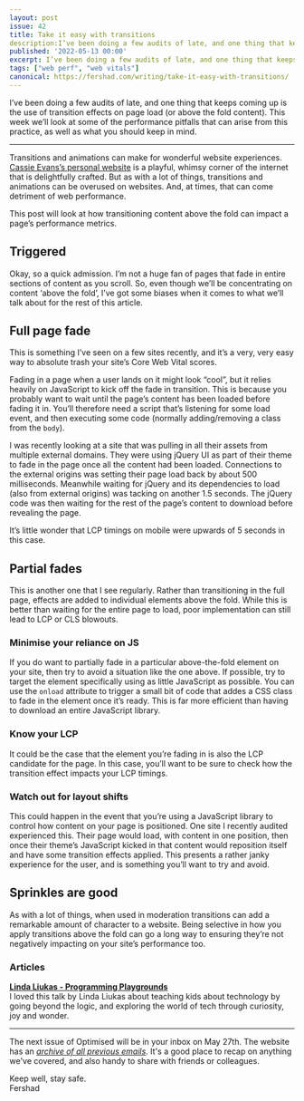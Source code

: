 ```yaml
---
layout: post
issue: 42
title: Take it easy with transitions
description:I’ve been doing a few audits of late, and one thing that keeps coming up is the use of transition effects on page load (or above the fold content). This week we’ll look at some of the performance pitfalls that can arise from this practice, as well as what you should keep in mind.
published: '2022-05-13 00:00'
excerpt: I’ve been doing a few audits of late, and one thing that keeps coming up is the use of transition effects on page load (or above the fold content). This week we’ll look at some of the performance pitfalls that can arise from this practice, as well as what you should keep in mind.
tags: ["web perf", "web vitals"]
canonical: https://fershad.com/writing/take-it-easy-with-transitions/
---
```

I’ve been doing a few audits of late, and one thing that keeps coming up is the use of transition effects on page load (or above the fold content). This week we’ll look at some of the performance pitfalls that can arise from this practice, as well as what you should keep in mind.

<!-- # Take it easy with transitions -->
***

Transitions and animations can make for wonderful website experiences. [Cassie Evans’s personal website](https://www.cassie.codes/) is a playful, whimsy corner of the internet that is delightfully crafted. But as with a lot of things, transitions and animations can be overused on websites. And, at times, that can come detriment of web performance.

This post will look at how transitioning content above the fold can impact a page’s performance metrics.

## Triggered

Okay, so a quick admission. I’m not a huge fan of pages that fade in entire sections of content as you scroll. So, even though we’ll be concentrating on content ‘above the fold’, I’ve got some biases when it comes to what we’ll talk about for the rest of this article.

## Full page fade

This is something I’ve seen on a few sites recently, and it’s a very, very easy way to absolute trash your site’s Core Web Vital scores. 

Fading in a page when a user lands on it might look “cool”, but it relies heavily on JavaScript to kick off the fade in transition. This is because you probably want to wait until the page’s content has been loaded before fading it in. You’ll therefore need a script that’s listening for some load event, and then executing some code (normally adding/removing a class from the `body`).

I was recently looking at a site that was pulling in all their assets from multiple external domains. They were using jQuery UI as part of their theme to fade in the page once all the content had been loaded. Connections to the external origins was setting their page load back by about 500 milliseconds. Meanwhile waiting for jQuery and its dependencies to load (also from external origins) was tacking on another 1.5 seconds. The jQuery code was then waiting for the rest of the page’s content to download before revealing the page.

It’s little wonder that LCP timings on mobile were upwards of 5 seconds in this case.

## Partial fades

This is another one that I see regularly. Rather than transitioning in the full page, effects are added to individual elements above the fold. While this is better than waiting for the entire page to load, poor implementation can still lead to LCP or CLS blowouts.

### Minimise your reliance on JS

If you do want to partially fade in a particular above-the-fold element on your site, then try to avoid a situation like the one above. If possible, try to target the element specifically using as little JavaScript as possible. You can use the `onload` attribute to trigger a small bit of code that addes a CSS class to fade in the element once it’s ready. This is far more efficient than having to download an entire JavaScript library.

### Know your LCP

It could be the case that the element you’re fading in is also the LCP candidate for the page. In this case, you’ll want to be sure to check how the transition effect impacts your LCP timings. 

### Watch out for layout shifts

This could happen in the event that you’re using a JavaScript library to control how content on your page is positioned. One site I recently audited experienced this. Their page would load, with content in one position, then once their theme’s JavaScript kicked in that content would reposition itself and have some transition effects applied. This presents a rather janky experience for the user, and is something you’ll want to try and avoid.

## Sprinkles are good

As with a lot of things, when used in moderation transitions can add a remarkable amount of character to a website. Being selective in how you apply transitions above the fold can go a long way to ensuring they’re not negatively impacting on your site’s performance too.

### Articles

**[Linda Liukas - Programming Playgrounds](https://www.youtube.com/watch?v=4F5UpsEcYhU)**  
I loved this talk by Linda Liukas about teaching kids about technology by going beyond the logic, and exploring the world of tech through curiosity, joy and wonder.

***

The next issue of Optimised will be in your inbox on May 27th. The website has an *[archive of all previous emails](https://optimised.email/)*. It's a good place to recap on anything we've covered, and also handy to share with friends or colleagues.

Keep well, stay safe.  
Fershad